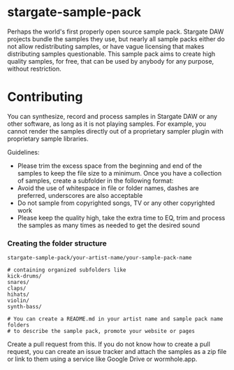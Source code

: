 # stargate-sample-pack
Perhaps the world's first properly open source sample pack.  Stargate DAW
projects bundle the samples they use, but nearly all sample packs either do not
allow redistributing samples, or have vague licensing that makes distributing
samples questionable.  This sample pack aims to create high quality samples,
for free, that can be used by anybody for any purpose, without restriction.

# Contributing
You can synthesize, record and process samples in Stargate DAW or any
other software, as long as it is not playing samples.  For example, you cannot
render the samples directly out of a proprietary sampler plugin with
proprietary sample libraries.

Guidelines:
- Please trim the excess space from the beginning and end of the samples to
  keep the file size to a minimum.  Once you have a collection of samples,
  create a subfolder in the following format:
- Avoid the use of whitespace in file or folder names, dashes are preferred,
  underscores are also acceptable
- Do not sample from copyrighted songs, TV or any other copyrighted work
- Please keep the quality high, take the extra time to EQ, trim and process
  the samples as many times as needed to get the desired sound

### Creating the folder structure
```
stargate-sample-pack/your-artist-name/your-sample-pack-name

# containing organized subfolders like
kick-drums/
snares/
claps/
hihats/
violin/
synth-bass/

# You can create a README.md in your artist name and sample pack name folders
# to describe the sample pack, promote your website or pages
```

Create a pull request from this.  If you do not know how to create a pull
request, you can create an issue tracker and attach the samples as a zip file
 or link to them using a service like Google Drive or wormhole.app.

